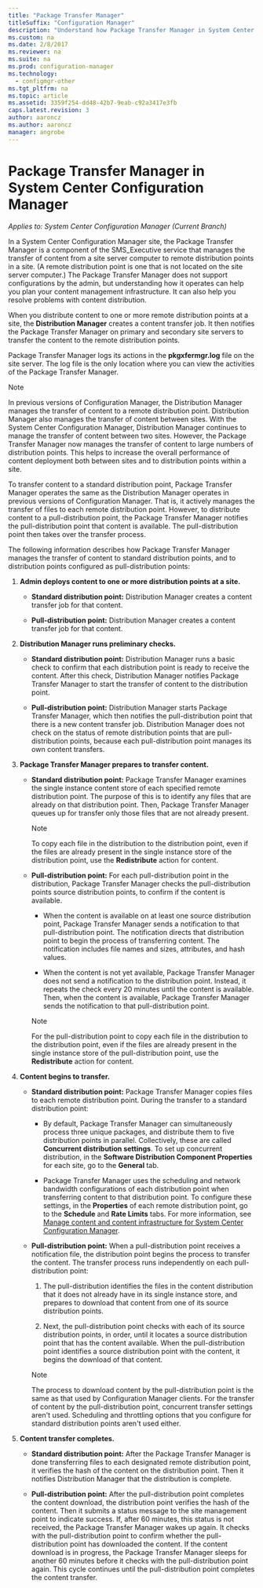 ```yaml
---
title: "Package Transfer Manager"
titleSuffix: "Configuration Manager"
description: "Understand how Package Transfer Manager in System Center Configuration Manager transfers content from a site server to remote distribution points."
ms.custom: na
ms.date: 2/8/2017
ms.reviewer: na
ms.suite: na
ms.prod: configuration-manager
ms.technology:
  - configmgr-other
ms.tgt_pltfrm: na
ms.topic: article
ms.assetid: 3359f254-dd48-42b7-9eab-c92a3417e3fb
caps.latest.revision: 3
author: aaroncz
ms.author: aaroncz
manager: angrobe
---
```

# Package Transfer Manager in System Center Configuration Manager

*Applies to: System Center Configuration Manager (Current Branch)*

In a System Center Configuration Manager site, the Package Transfer Manager is a  component of the SMS_Executive service that manages the transfer of content from a site server computer to remote distribution points in a site. (A remote distribution point is one that is not located on the site server computer.) The Package Transfer Manager does not support configurations by the admin, but understanding how it operates can help you plan your content management infrastructure. It can also help you resolve problems with content distribution.


When you distribute content to one or more remote distribution points at a site, the **Distribution Manager** creates a content transfer job. It then notifies the Package Transfer Manager on primary and secondary site servers to transfer the content to the remote distribution points.

 Package Transfer Manager logs its actions in the **pkgxfermgr.log** file on the site server. The log file is the only location where you can view the activities of the Package Transfer Manager.  

> [!NOTE]  
>  In previous versions of Configuration Manager, the Distribution Manager manages the transfer of content to a remote distribution point. Distribution Manager also manages the transfer of content between sites. With the System Center Configuration Manager, Distribution Manager continues to manage the transfer of content between two sites. However, the Package Transfer Manager now manages the transfer of content to large numbers of distribution points. This helps to increase the overall performance of content deployment both between sites and to distribution points within a site.  

To transfer content to a standard distribution point, Package Transfer Manager operates the same as the Distribution Manager operates in previous versions of Configuration Manager. That is, it actively manages the transfer of files to each remote distribution point. However, to distribute content to a pull-distribution point, the Package Transfer Manager notifies the pull-distribution point that content is available. The pull-distribution point then takes over the transfer process.  

The following information describes how Package Transfer Manager manages the transfer of content to standard distribution points, and to distribution points configured as pull-distribution points:
1.  **Admin deploys content to one or more distribution points at a site.**  

    -   **Standard distribution point:** Distribution Manager creates a content transfer job for that content.  

    -   **Pull-distribution point:** Distribution Manager creates a content transfer job for that content.  

2.  **Distribution Manager runs preliminary checks.**  

    -   **Standard distribution point:** Distribution Manager runs a basic check to confirm that each distribution point is ready to receive the content. After this check, Distribution Manager notifies Package Transfer Manager to start the transfer of content to the distribution point.  

    -   **Pull-distribution point:** Distribution Manager starts Package Transfer Manager, which then notifies the pull-distribution point that there is a new content transfer job. Distribution Manager does not check on the status of remote distribution points that are pull-distribution points, because each pull-distribution point manages its own content transfers.  

3.  **Package Transfer Manager prepares to transfer content.**  

    -   **Standard distribution point:** Package Transfer Manager examines the single instance content store of each specified remote distribution point. The purpose of this is to identify any files that are already on that distribution point. Then, Package Transfer Manager queues up for transfer only those files that are not already present.  

        > [!NOTE]  
        >  To copy each file in the distribution to the distribution point, even if the files are already present in the single instance store of the distribution point, use the **Redistribute** action for content.  

    -   **Pull-distribution point:** For each pull-distribution point in the distribution, Package Transfer Manager checks the pull-distribution points source distribution points, to confirm if the content is available.  

        -   When the content is available on at least one source distribution point, Package Transfer Manager sends a notification to that pull-distribution point. The notification directs that distribution point to begin the process of transferring content. The notification includes file names and sizes, attributes, and hash values.  

        -   When the content is not yet available, Package Transfer Manager does not send a notification to the distribution point. Instead, it repeats the check every 20 minutes until the content is available. Then, when the content is available, Package Transfer Manager sends the notification to that pull-distribution point.  

        > [!NOTE]  
        >  For the pull-distribution point to copy each file in the distribution to the distribution point, even if the files are already present in the single instance store of the pull-distribution point, use the **Redistribute** action for content.  

4.  **Content begins to transfer.**  

    -   **Standard distribution point:** Package Transfer Manager copies files to each remote distribution point. During the transfer to a standard distribution point:  

        -   By default, Package Transfer Manager can simultaneously process three unique packages, and distribute them to five distribution points in parallel. Collectively, these are called **Concurrent distribution settings**. To set up concurrent distribution, in the **Software Distribution Component Properties** for each site, go to the **General** tab.  

        -   Package Transfer Manager uses the scheduling and network bandwidth configurations of each distribution point when transferring content to that distribution point. To configure these settings, in the **Properties** of each remote distribution point, go to the **Schedule** and **Rate Limits** tabs. For more information, see [Manage content and content infrastructure for System Center Configuration Manager](../../../core/servers/deploy/configure/manage-content-and-content-infrastructure.md).  

    -   **Pull-distribution point:** When a pull-distribution point receives a notification file, the distribution point begins the process to transfer the content. The transfer process runs independently on each pull-distribution point:  

        1.   The pull-distribution identifies the files in the content distribution that it does not already have in its single instance store, and prepares to download that content from one of its source distribution points.  

        2.   Next, the pull-distribution point checks with each of its source distribution points, in order, until it locates a source distribution point that has the content available. When the pull-distribution point identifies a source distribution point with the content, it begins the download of that content.  

        > [!NOTE]  
        >  The process to download content by the pull-distribution point is the same as that used by Configuration Manager clients. For the transfer of content by the pull-distribution point, concurrent transfer settings aren't used. Scheduling and throttling options that you configure for standard distribution points aren't used either.  

5.  **Content transfer completes.**  

    -   **Standard distribution point:** After the Package Transfer Manager is done transferring files to each designated remote distribution point, it verifies the hash of the content on the distribution point. Then it notifies Distribution Manager that the distribution is complete.  

    -   **Pull-distribution point:** After the pull-distribution point completes the content download, the distribution point verifies the hash of the content. Then it submits a status message to the site management point to indicate success. If, after 60 minutes, this status is not received, the Package Transfer Manager wakes up again. It checks with the pull-distribution point to confirm whether the pull-distribution point has downloaded the content. If the content download is in progress, the Package Transfer Manager sleeps for another 60 minutes before it checks with the pull-distribution point again. This cycle continues until the pull-distribution point completes the content transfer.  

